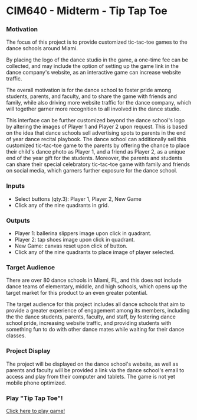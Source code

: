 # CIM640 - Midterm - Tip Tap Toe

### Motivation
The focus of this project is to provide customized tic-tac-toe games
to the dance schools around Miami.

By placing the logo of the dance studio in the game, a one-time fee can be collected, and may include the option of setting up the game link in the dance company's website, as an interactive game can increase website traffic.

The overall motivation is for the dance school to foster pride among students, parents, and faculty, and to share the game with friends and family, while also driving more website traffic for the dance company, which will together garner more recognition to all involved in the dance studio.

This interface can be further customized beyond the dance school's logo by altering the images of Player 1 and Player 2 upon request. This is based on the idea that dance schools sell advertising spots to parents in the end of year dance recital playbook. The dance school can additionally sell this customized tic-tac-toe game to the parents by offering the chance to place their child's dance photo as Player 1, and a friend as Player 2, as a unique end of the year gift for the students. Moreover, the parents and students can  share their special celebratory tic-tac-toe game with family and friends on social media, which garners further exposure for the dance school.

### Inputs
* Select buttons (qty.3): Player 1, Player 2, New Game
* Click any of the nine quadrants in grid.

### Outputs
* Player 1: ballerina slippers image upon click in quadrant.
* Player 2: tap shoes image upon click in quadrant.
* New Game: canvas reset upon click of button.
* Click any of the nine quadrants to place image of player selected.

### Target Audience
There are over 80 dance schools in Miami, FL, and this does not include dance teams of elementary, middle, and high schools, which opens up the target market for this product to an even greater potential.

The target audience for this project includes all dance schools that aim to provide a greater experience of engagement among its members, including the the dance students, parents, faculty, and staff, by fostering dance school pride, increasing website traffic, and providing students with something fun to do with other dance mates while waiting for their dance classes.

### Project Display
The project will be displayed on the dance school's website, as well as parents and faculty will be provided a link via the dance school's email to access and play from their computer and tablets. The game is not yet mobile phone optimized.

### Play "Tip Tap Toe"!
[Click here to play game!](https://vevagency.github.io/cim-640/hw/midterm2/)
